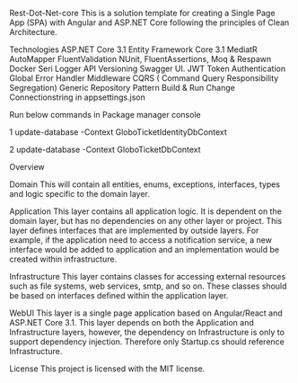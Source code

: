 Rest-Dot-Net-core
This is a solution template for creating a Single Page App (SPA) with Angular and ASP.NET Core following the principles of Clean Architecture.

Technologies
ASP.NET Core 3.1
Entity Framework Core 3.1
MediatR
AutoMapper
FluentValidation
NUnit, FluentAssertions, Moq & Respawn
Docker
Seri Logger
API Versioning
Swagger UI.
JWT Token Authentication
Global Error Handler Middleware
CQRS ( Command Query Responsibility Segregation)
Generic Repository Pattern
Build & Run
Change Connectionstring in appsettings.json

Run below commands in Package manager console

1 update-database -Context GloboTicketIdentityDbContext

2 update-database -Context GloboTicketDbContext



Overview





Domain
This will contain all entities, enums, exceptions, interfaces, types and logic specific to the domain layer.

Application
This layer contains all application logic. It is dependent on the domain layer, but has no dependencies on any other layer or project. This layer defines interfaces that are implemented by outside layers. For example, if the application need to access a notification service, a new interface would be added to application and an implementation would be created within infrastructure.

Infrastructure
This layer contains classes for accessing external resources such as file systems, web services, smtp, and so on. These classes should be based on interfaces defined within the application layer.

WebUI
This layer is a single page application based on Angular/React and ASP.NET Core 3.1. This layer depends on both the Application and Infrastructure layers, however, the dependency on Infrastructure is only to support dependency injection. Therefore only Startup.cs should reference Infrastructure.

License
This project is licensed with the MIT license.
